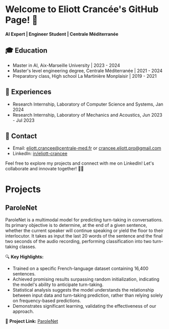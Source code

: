 # Welcome to Eliott Crancée's GitHub Page! 👋

**AI Expert | Engineer Student | Centrale Méditerranée**

## 🎓 Education
- Master in AI, Aix-Marseille University | 2023 - 2024
- Master's level engineering degree, Centrale Méditerranée | 2021 - 2024
- Preparatory class, High school La Martinière Monplaisir | 2019 - 2021

## 💼 Experiences
- Research Internship, Laboratory of Computer Science and Systems, Jan 2024
- Research Internship, Laboratory of Mechanics and Acoustics, Jun 2023 - Jul 2023

## 📧 Contact
- Email: eliott.crancee@centrale-med.fr or crancee.eliott.pro@gmail.com
- LinkedIn: [in/eliott-crancee](https://www.linkedin.com/in/eliott-crancee)

Feel free to explore my projects and connect with me on LinkedIn! Let's collaborate and innovate together! 🌟🤝

# Projects

## ParoleNet

ParoleNet is a multimodal model for predicting turn-taking in conversations. Its primary objective is to determine, at the end of a given sentence, whether the current speaker will continue speaking or yield the floor to their interlocutor. It takes as input the last 20 words of the sentence and the final two seconds of the audio recording, performing classification into two turn-taking classes.

🔍 **Key Highlights:**
- Trained on a specific French-language dataset containing 16,400 sentences.
- Achieved promising results surpassing random initialization, indicating the model's ability to anticipate turn-taking.
- Statistical analysis suggests the model understands the relationship between input data and turn-taking prediction, rather than relying solely on frequency-based predictions.
- Demonstrates significant learning, validating the effectiveness of our approach.

🔗 **Project Link:** [ParoleNet](https://github.com/eliottcrancee/ParoleNet)
